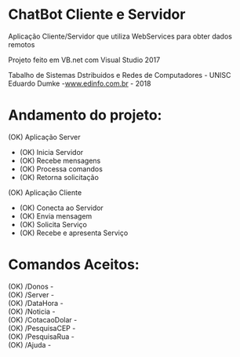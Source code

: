 # ChatBot Cliente e Servidor
Aplicação Cliente/Servidor que utiliza WebServices para obter dados remotos

Projeto feito em VB.net com Visual Studio 2017

Tabalho de Sistemas Dstribuidos e Redes de Computadores - UNISC
Eduardo Dumke -www.edinfo.com.br - 2018

# Andamento do projeto: <br>
(OK) Aplicação Server<br>
 * (OK) Inicia Servidor<br>
 * (OK) Recebe mensagens<br>
 * (OK) Processa comandos<br>
 * (OK) Retorna solicitação<br>
 
(OK) Aplicação Cliente<br>
 * (OK) Conecta ao Servidor<br>
 * (OK) Envia mensagem<br>
 * (OK) Solicita Serviço<br>
 * (OK) Recebe e apresenta Serviço<br>

# Comandos Aceitos: <br>
(OK) /Donos - <br>
(OK) /Server - <br>
(OK) /DataHora - <br>
(OK) /Noticia - <br>
(OK) /CotacaoDolar - <br>
(OK) /PesquisaCEP - <br>
(OK) /PesquisaRua - <br>
(OK) /Ajuda - <br>
